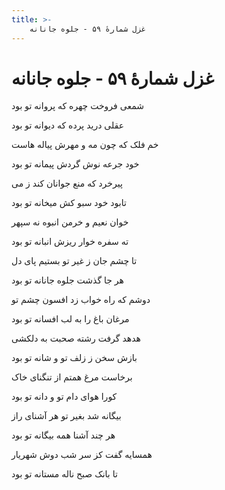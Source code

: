 ```yaml
---
title: >-
    غزل شمارهٔ ۵۹ - جلوه جانانه
---
```

# غزل شمارهٔ ۵۹ - جلوه جانانه

<div class="b" id="bn1"><div class="m1"><p>شمعی فروخت چهره که پروانه تو بود</p></div>
<div class="m2"><p>عقلی درید پرده که دیوانه تو بود</p></div></div>
<div class="b" id="bn2"><div class="m1"><p>خم فلک که چون مه و مهرش پیاله هاست</p></div>
<div class="m2"><p>خود جرعه نوش گردش پیمانه تو بود</p></div></div>
<div class="b" id="bn3"><div class="m1"><p>پیرخرد که منع جوانان کند ز می</p></div>
<div class="m2"><p>تابود خود سبو کش میخانه تو بود</p></div></div>
<div class="b" id="bn4"><div class="m1"><p>خوان نعیم و خرمن انبوه نه سپهر</p></div>
<div class="m2"><p>ته سفره خوار ریزش انبانه تو بود</p></div></div>
<div class="b" id="bn5"><div class="m1"><p>تا چشم جان ز غیر تو بستیم پای دل</p></div>
<div class="m2"><p>هر جا گذشت جلوه جانانه تو بود</p></div></div>
<div class="b" id="bn6"><div class="m1"><p>دوشم که راه خواب زد افسون چشم تو</p></div>
<div class="m2"><p>مرغان باغ را به لب افسانه تو بود</p></div></div>
<div class="b" id="bn7"><div class="m1"><p>هدهد گرفت رشته صحبت به دلکشی</p></div>
<div class="m2"><p>بازش سخن ز زلف تو و شانه تو بود</p></div></div>
<div class="b" id="bn8"><div class="m1"><p>برخاست مرغ همتم از تنگنای خاک</p></div>
<div class="m2"><p>کورا هوای دام تو و دانه تو بود</p></div></div>
<div class="b" id="bn9"><div class="m1"><p>بیگانه شد بغیر تو هر آشنای راز</p></div>
<div class="m2"><p>هر چند آشنا همه بیگانه تو بود</p></div></div>
<div class="b" id="bn10"><div class="m1"><p>همسایه گفت کز سر شب دوش شهریار</p></div>
<div class="m2"><p>تا بانک صبح ناله مستانه تو بود</p></div></div>
